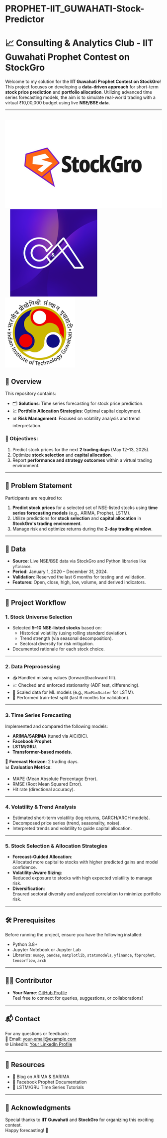 # PROPHET-IIT_GUWAHATI-Stock-Predictor

# 📈 Consulting & Analytics Club - IIT Guwahati Prophet Contest on StockGro

Welcome to my solution for the **IIT Guwahati Prophet Contest on StockGro**!  
This project focuses on developing a **data-driven approach** for short-term **stock price prediction** and **portfolio allocation**. Utilizing advanced time series forecasting models, the aim is to simulate real-world trading with a virtual ₹10,00,000 budget using live **NSE/BSE data**.

---

&nbsp; &nbsp; ![Image Alt](https://github.com/Adityabaan/PROPHET-IIT_GUWAHATI-Stock-Predictor/blob/dc4f4980a29b7527e93876a38994961011e45699/stockgrow.PR_.jpg) &nbsp; &nbsp; ![Image Alt](https://github.com/Adityabaan/PROPHET-IIT_GUWAHATI-Stock-Predictor/blob/dc4f4980a29b7527e93876a38994961011e45699/profile.png) &nbsp; &nbsp; ![Image Alt](https://github.com/Adityabaan/PROPHET-IIT_GUWAHATI-Stock-Predictor/blob/dc4f4980a29b7527e93876a38994961011e45699/images.png)


## 📝 Overview

This repository contains:
- 🗂 **Solutions**: Time series forecasting for stock price prediction.
- 💹 **Portfolio Allocation Strategies**: Optimal capital deployment.
- 📊 **Risk Management**: Focused on volatility analysis and trend interpretation.

### 🌟 Objectives:
1. Predict stock prices for the next **2 trading days** (May 12–13, 2025).  
2. Optimize **stock selection** and **capital allocation**.  
3. Report **performance and strategy outcomes** within a virtual trading environment.

---

## 📜 Problem Statement

Participants are required to:
1. **Predict stock prices** for a selected set of NSE-listed stocks using **time series forecasting models** (e.g., ARIMA, Prophet, LSTM).  
2. Utilize predictions for **stock selection** and **capital allocation** in **StockGro's trading environment**.  
3. Manage risk and optimize returns during the **2-day trading window**.  

---

## 📂 Data

- **Source**: Live NSE/BSE data via StockGro and Python libraries like `yfinance`.  
- **Period**: January 1, 2020 – December 31, 2024.  
- **Validation**: Reserved the last 6 months for testing and validation.  
- **Features**: Open, close, high, low, volume, and derived indicators.

---

## 🚀 Project Workflow

### 1. **Stock Universe Selection**  
- Selected **5–10 NSE-listed stocks** based on:  
  - Historical volatility (using rolling standard deviation).  
  - Trend strength (via seasonal decomposition).  
  - Sectoral diversity for risk mitigation.  
- Documented rationale for each stock choice.

---

### 2. **Data Preprocessing**  
- 📥 Handled missing values (forward/backward fill).  
- 📈 Checked and enforced stationarity (ADF test, differencing).  
- 🔄 Scaled data for ML models (e.g., `MinMaxScaler` for LSTM).  
- 🧪 Performed train-test split (last 6 months for validation).

---

### 3. **Time Series Forecasting**  
Implemented and compared the following models:  
- **ARIMA/SARIMA** (tuned via AIC/BIC).  
- **Facebook Prophet**.  
- **LSTM/GRU**.  
- **Transformer-based models**.  

📅 **Forecast Horizon**: 2 trading days.  
📊 **Evaluation Metrics**:  
- MAPE (Mean Absolute Percentage Error).  
- RMSE (Root Mean Squared Error).  
- Hit rate (directional accuracy).  

---

### 4. **Volatility & Trend Analysis**  
- Estimated short-term volatility (log returns, GARCH/ARCH models).  
- Decomposed price series (trend, seasonality, noise).  
- Interpreted trends and volatility to guide capital allocation.  

---

### 5. **Stock Selection & Allocation Strategies**  
- **Forecast-Guided Allocation**:  
  Allocated more capital to stocks with higher predicted gains and model confidence.  
- **Volatility-Aware Sizing**:  
  Reduced exposure to stocks with high expected volatility to manage risk.  
- **Diversification**:  
  Ensured sectoral diversity and analyzed correlation to minimize portfolio risk.

---

## 🛠️ Prerequisites

Before running the project, ensure you have the following installed:
- Python 3.8+  
- Jupyter Notebook or Jupyter Lab  
- Libraries: `numpy`, `pandas`, `matplotlib`, `statsmodels`, `yfinance`, `fbprophet`, `tensorflow`, `arch`  

---

## 🧑‍💻 Contributor

- **Your Name**: [GitHub Profile](https://github.com/yourusername)  
Feel free to connect for queries, suggestions, or collaborations!

---

## 📬 Contact

For any questions or feedback:  
📧 Email: [your-email@example.com](mailto:your-email@example.com)  
🌐 LinkedIn: [Your LinkedIn Profile](https://linkedin.com/in/yourprofile)  

---

## 🔗 Resources

- 📄 Blog on ARIMA & SARIMA  
- 📄 Facebook Prophet Documentation  
- 📄 LSTM/GRU Time Series Tutorials  

---

## 🌟 Acknowledgments

Special thanks to **IIT Guwahati** and **StockGro** for organizing this exciting contest.  
Happy forecasting! 🚀

